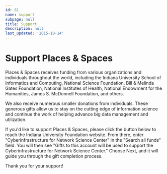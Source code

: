 ```yaml
---
id: 81
name: support
subpage: null
title: Support
description: null
last_updated: '2015-10-14'
---
```

Support Places & Spaces
=======================

Places & Spaces receives funding from various organizations and individuals throughout the world, including the Indiana University School of Informatics and Computing, National Science Foundation, Bill & Melinda Gates Foundation, National Institutes of Health, National Endowment for the Humanities, James S. McDonnell Foundation, and others.  
  
We also receive numerous smaller donations from individuals. These generous gifts allow us to stay on the cutting edge of information science and continue the work of helping advance big data management and utilization.  
  
If you'd like to support Places & Spaces, please click the button below to reach the Indiana University Foundation website. From there, enter "Cyberinfrastructure for Network Science Center" in the "Search all funds" field. You will then see "Gifts to this account will be used to support the Cyberinfrastructure for Network Science Center." Choose Next, and it will guide you through the gift completion process.  
  
Thank you for your support!